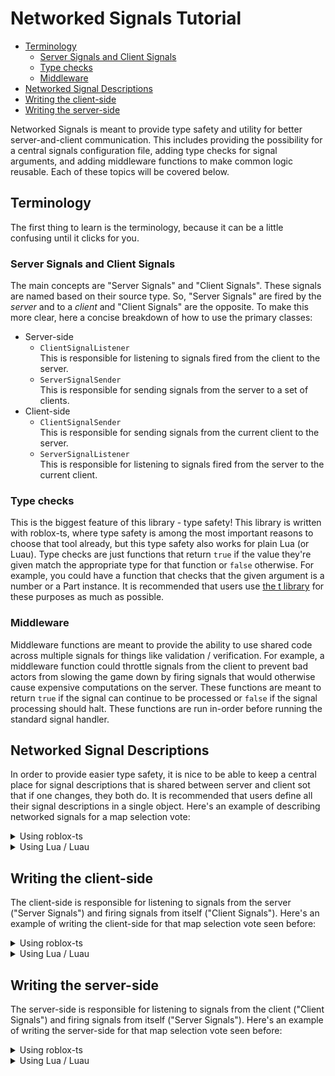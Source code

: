 # Networked Signals Tutorial
- [Terminology](#terminology)
  * [Server Signals and Client Signals](#server-signals-and-client-signals)
  * [Type checks](#type-checks)
  * [Middleware](#middleware)
- [Networked Signal Descriptions](#networked-signal-descriptions)
- [Writing the client-side](#writing-the-client-side)
- [Writing the server-side](#writing-the-server-side)

Networked Signals is meant to provide type safety and utility for better server-and-client communication. This includes providing the possibility for a central signals configuration file, adding type checks for signal arguments, and adding middleware functions to make common logic reusable. Each of these topics will be covered below.

## Terminology
The first thing to learn is the terminology, because it can be a little confusing until it clicks for you.

### Server Signals and Client Signals
The main concepts are "Server Signals" and "Client Signals". These signals are named based on their source type. So, "Server Signals" are fired by the _server_ and to a _client_ and "Client Signals" are the opposite. To make this more clear, here a concise breakdown of how to use the primary classes:

- Server-side
  - `ClientSignalListener` \
  This is responsible for listening to signals fired from the client to the server.
  - `ServerSignalSender` \
  This is responsible for sending signals from the server to a set of clients.
- Client-side
  - `ClientSignalSender` \
  This is responsible for sending signals from the current client to the server.
  - `ServerSignalListener` \
  This is responsible for listening to signals fired from the server to the current client.

### Type checks
This is the biggest feature of this library - type safety! This library is written with roblox-ts, where type safety is among the most important reasons to choose that tool already, but this type safety also works for plain Lua (or Luau). Type checks are just functions that return `true` if the value they're given match the appropriate type for that function or `false` otherwise. For example, you could have a function that checks that the given argument is a number or a Part instance. It is recommended that users use [the t library](https://github.com/osyrisrblx/t) for these purposes as much as possible.

### Middleware
Middleware functions are meant to provide the ability to use shared code across multiple signals for things like validation / verification. For example, a middleware function could throttle signals from the client to prevent bad actors from slowing the game down by firing signals that would otherwise cause expensive computations on the server. These functions are meant to return `true` if the signal can continue to be processed or `false` if the signal processing should halt. These functions are run in-order before running the standard signal handler.

## Networked Signal Descriptions
In order to provide easier type safety, it is nice to be able to keep a central place for signal descriptions that is shared between server and client sot that if one changes, they both do. It is recommended that users define all their signal descriptions in a single object. Here's an example of describing networked signals for a map selection vote:

<details><summary>Using roblox-ts</summary><p>

```ts
import type { NetworkedSignalDescription } from "@rbxts/networked-signals";

export const NetworkedSignalDescriptions = {
    Voted: identity<NetworkedSignalDescription<(mapName: string) => void>({
        clientSignalListenerMiddleware: [], // Could add some middleware functions here for when the client sends a signal to the server
        name: "VotedForMap",
        typeChecks: [t.string],
    }),
    VoteForMapRequested: identity<NetworkedSignalDescription>({
        name: "VoteForMapRequested",
        serverSignalListenerMiddleware: [], // Could add some middleware functions here for when the server sends a signal to the client
        typeChecks: [],
    }),
};
```

</p></details>

<details><summary>Using Lua / Luau</summary><p>

```lua
-- Run this as a ModuleScript
return {
    VotedForMap = {
        clientSignalListenerMiddleware = {}, -- Could add some middleware functions here for when the client sends a signal to the server
        name = "VotedForMap",
        typeChecks = {t.string},
    },
    VoteForMapRequested = {
        name = "VoteForMapRequested",
        serverSignalListenerMiddleware = [], -- Could add some middleware functions here for when the server sends a signal to the client
        typeChecks = {},
    }),
}
```

</p></details>

## Writing the client-side
The client-side is responsible for listening to signals from the server ("Server Signals") and firing signals from itself ("Client Signals"). Here's an example of writing the client-side for that map selection vote seen before:

<details><summary>Using roblox-ts</summary><p>

```ts
import { ReplicatedStorage } from "@rbxts/services";
import type { ClientSignalSender, ServerSignalListener } from "@rbxts/networked-signals";
import { NetworkedSignalDescriptions } from "ReplicatedStorage/NetworkedSignalDescriptions";

const votedForMapClientSignalSender = ClientSignalSender.create(ReplicatedStorage, NetworkedSignalDescriptions.VotedForMap);
const voteForMapRequestedServerSignalListener = ServerSignalListener.create(ReplicatedStorage, NetworkedSignalDescriptions.VoteForMapRequested);

mapVoteRequestedServerSignalListener.connect(() => {
    // Show the options and let the player select one
});

function onVoteSelected(mapName: string) {
    votedForMapClientSignalSender.fire(mapName);
}
```

</p></details>

<details><summary>Using Lua / Luau</summary><p>

```lua
local ReplicatedStorage = game:GetService("ReplicatedStorage")

local networkedSignalsPackage = require(path.to.networked.signals.package)
local ClientSignalSender = networkedSignalsPackage.ClientSignalSender
local ServerSignalListener = networkedSignalsPackage.ServerSignalListener

local networkedSignalDescriptions = require(path.to.networked.signal.descriptions)

local votedForMapClientSignalSender = ClientSignalSender.create(ReplicatedStorage, NetworkedSignalDescriptions.VotedForMap);
local voteForMapRequestedServerSignalListener = ServerSignalListener.create(ReplicatedStorage, NetworkedSignalDescriptions.VoteForMapRequested);

mapVoteRequestedServerSignalListener:connect(function ()
    -- Show the options and let the player select one
end);

function onVoteSelected(mapName) {
    votedForMapClientSignalSender:fire(mapName);
}
```

</p></details>

## Writing the server-side
The server-side is responsible for listening to signals from the client ("Client Signals") and firing signals from itself ("Server Signals"). Here's an example of writing the server-side for that map selection vote seen before:

<details><summary>Using roblox-ts</summary><p>

```ts
import { ReplicatedStorage } from "@rbxts/services";
import type { ClientSignalListener, ServerSignalSender } from "@rbxts/networked-signals";
import { NetworkedSignalDescriptions } from "ReplicatedStorage/NetworkedSignalDescriptions";

const votedForMapClientSignalListener = ClientSignalListener.create(ReplicatedStorage, NetworkedSignalDescriptions.VotedForMap);
const voteForMapRequestedServerSignalSender = ServerSignalSender.create(ReplicatedStorage, NetworkedSignalDescriptions.VoteForMapRequested);

votedForMapClientSignalListener.connect((player, mapName) => {
    // Handle the vote
});

voteForMapRequestedServerSignalSender.fireToAll();
```

</p></details>

<details><summary>Using Lua / Luau</summary><p>

```lua
local ReplicatedStorage = game:GetService("ReplicatedStorage")

local networkedSignalsPackage = require(path.to.networked.signals.package)
local ClientSignalListener = networkedSignalsPackage.ClientSignalListener
local ServerSignalSender = networkedSignalsPackage.ServerSignalSender

local networkedSignalDescriptions = require(path.to.networked.signal.descriptions)

local votedForMapClientSignalSender = ClientSignalSender.create(ReplicatedStorage, NetworkedSignalDescriptions.VotedForMap);
local voteForMapRequestedServerSignalListener = ServerSignalListener.create(ReplicatedStorage, NetworkedSignalDescriptions.VoteForMapRequested);

votedForMapClientSignalListener:connect(function (player, mapName)
    // Handle the vote
end);

voteForMapRequestedServerSignalSender:fireToAll();
```

</p></details>
